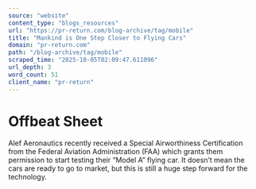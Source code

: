 ```yaml
---
source: "website"
content_type: "blogs_resources"
url: "https://pr-return.com/blog-archive/tag/mobile"
title: "Mankind is One Step Closer to Flying Cars"
domain: "pr-return.com"
path: "/blog-archive/tag/mobile"
scraped_time: "2025-10-05T02:09:47.611096"
url_depth: 3
word_count: 51
client_name: "pr-return"
---
```


# Offbeat Sheet

Alef Aeronautics recently received a Special Airworthiness Certification from the Federal Aviation Administration (FAA) which grants them permission to start testing their “Model A” flying car. It doesn’t mean the cars are ready to go to market, but this is still a huge step forward for the technology.